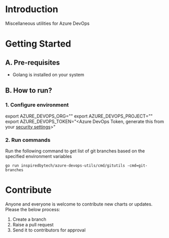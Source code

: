 # Introduction
Miscellaneous utilities for Azure DevOps

# Getting Started
## A. Pre-requisites
* Golang is installed on your system

## B. How to run?
### 1. Configure environment

export AZURE_DEVOPS_ORG="<Azure DevOps Org>"
export AZURE_DEVOPS_PROJECT="<Azure DevOps projectname>"
export AZURE_DEVOPS_TOKEN="<Azure DevOps Token, generate this from your [security settings](https://dev.azure.com/nationwide-sl/_usersSettings/tokens)>"

### 2. Run commands

Run the following command to get list of git branches based on the specified environment variables
```
go run inspiredbytech/azure-devops-utils/cmd/gitutils -cmd=git-branches
```

# Contribute
Anyone and everyone is welcome to contribute new charts or updates. Please the below process:

1. Create a branch
2. Raise a pull request
3. Send it to contributors for approval